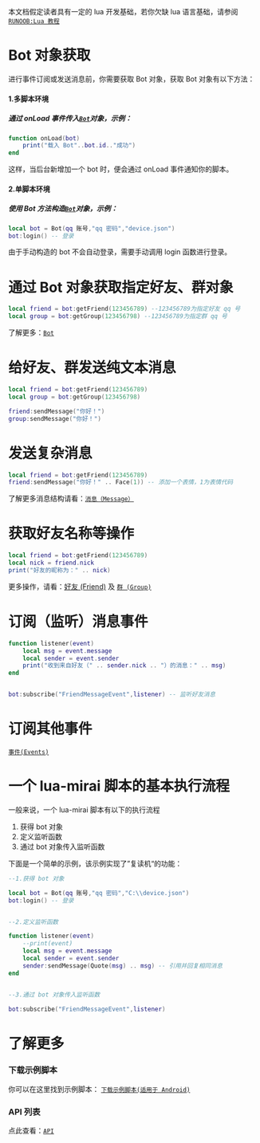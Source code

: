 本文档假定读者具有一定的 lua 开发基础，若你欠缺 lua 语言基础，请参阅[`RUNOOB:Lua 教程`](https://www.runoob.com/lua/lua-tutorial.html)

# Bot 对象获取

进行事件订阅或发送消息前，你需要获取 Bot 对象，获取 Bot 对象有以下方法：

#### 1.多脚本环境

##### 通过 onLoad 事件传入[`Bot`](/docs/bot.md)对象，示例：

``` lua
function onLoad(bot)
    print("载入 Bot"..bot.id.."成功")
end
```

这样，当后台新增加一个 bot 时，便会通过 onLoad 事件通知你的脚本。

#### 2.单脚本环境

##### 使用 Bot 方法构造[`Bot`](/docs/bot.md)对象，示例：

``` lua
local bot = Bot(qq 账号,"qq 密码","device.json")
bot:login() -- 登录
```

由于手动构造的 bot 不会自动登录，需要手动调用 login 函数进行登录。



# 通过 Bot 对象获取指定好友、群对象

``` lua
local friend = bot:getFriend(123456789) --123456789为指定好友 qq 号
local group = bot:getGroup(123456798) --123456789为指定群 qq 号
```

了解更多：[`Bot`](/docs/bot.md)

# 给好友、群发送纯文本消息

``` lua
local friend = bot:getFriend(123456789)
local group = bot:getGroup(123456798)

friend:sendMessage("你好！")
group:sendMessage("你好！")
```

# 发送复杂消息

``` lua
local friend = bot:getFriend(123456789)
friend:sendMessage("你好！" .. Face(1)) -- 添加一个表情，1为表情代码
```



了解更多消息结构请看：[`消息（Message）`](/docs/message.md)

# 获取好友名称等操作

``` lua
local friend = bot:getFriend(123456789)
local nick = friend.nick
print("好友的昵称为：" .. nick)
```

更多操作，请看：[好友 (Friend)](/docs/friend.md)  及 [`群 (Group)`](/docs/group.md)

# 订阅（监听）消息事件

```lua
function listener(event)
    local msg = event.message
    local sender = event.sender
    print("收到来自好友（" .. sender.nick .. "）的消息：" .. msg)
end


bot:subscribe("FriendMessageEvent",listener) -- 监听好友消息
```



# 订阅其他事件

[`事件(Events)`](/docs/events.md)



# 一个 lua-mirai 脚本的基本执行流程

一般来说，一个 lua-mirai 脚本有以下的执行流程

1. 获得 bot 对象
2. 定义监听函数
3. 通过 bot 对象传入监听函数

下面是一个简单的示例，该示例实现了”复读机“的功能：

```lua
--1.获得 bot 对象

local bot = Bot(qq 账号,"qq 密码","C:\\device.json")
bot:login() -- 登录


--2.定义监听函数

function listener(event)
    --print(event)
    local msg = event.message
    local sender = event.sender
    sender:sendMessage(Quote(msg) .. msg) -- 引用并回复相同消息
end


--3.通过 bot 对象传入监听函数

bot:subscribe("FriendMessageEvent",listener)
```

# 了解更多

### 下载示例脚本

你可以在这里找到示例脚本： [`下载示例脚本(适用于 Android)`](https://github.com/only52607/lua-mirai/tree/master/demos)

### API 列表

点此查看：[`API`](/docs/apis.md)